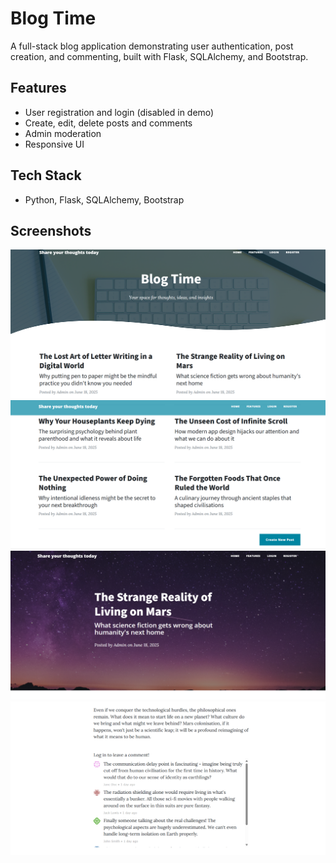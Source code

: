 # Blog Time

A full-stack blog application demonstrating user authentication, post creation, and commenting, built with Flask, SQLAlchemy, and Bootstrap.

## Features

- User registration and login (disabled in demo)
- Create, edit, delete posts and comments
- Admin moderation
- Responsive UI

## Tech Stack
- Python, Flask, SQLAlchemy, Bootstrap

## Screenshots
![Header Screenshot](./screenshots/blogtime1.png)
![Homepage Screenshot](./screenshots/blogtime2.png)
![Blog Screenshot](./screenshots/blogtime3.png)
![Comments Screenshot](./screenshots/blogtime4.png)


